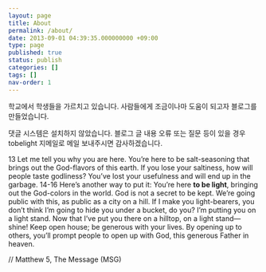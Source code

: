 ```yaml
---
layout: page
title: About
permalink: /about/
date: 2013-09-01 04:39:35.000000000 +09:00
type: page
published: true
status: publish
categories: []
tags: []
nav-order: 1
---
```


학교에서 학생들을 가르치고 있습니다. 사람들에게 조금이나마 도움이 되고자 블로그를 만들었습니다.

댓글 시스템은 설치하지 않았습니다. 블로그 글 내용 오류 또는 질문 등이 있을 경우 tobelight 지메일로 메일 보내주시면 감사하겠습니다.



13 Let me tell you why you are here. You’re here to be salt-seasoning that brings out the God-flavors of this earth. If you lose your saltiness, how will people taste godliness? You’ve lost your usefulness and will end up in the garbage. 14-16 Here’s another way to put it: You’re here **to be light**, bringing out the God-colors in the world. God is not a secret to be kept. We’re going public with this, as public as a city on a hill. If I make you light-bearers, you don’t think I’m going to hide you under a bucket, do you? I’m putting you on a light stand. Now that I’ve put you there on a hilltop, on a light stand—shine! Keep open house; be generous with your lives. By opening up to others, you’ll prompt people to open up with God, this generous Father in heaven.

// Matthew 5, The Message (MSG)